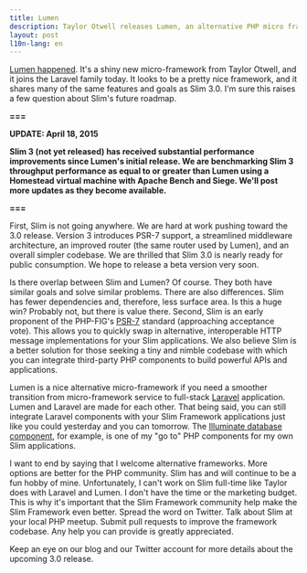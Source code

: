 ```yaml
---
title: Lumen
description: Taylor Otwell releases Lumen, an alternative PHP micro framework
layout: post
l10n-lang: en
---
```


[Lumen happened](http://lumen.laravel.com/).  It's a shiny new micro-framework from Taylor Otwell, and it joins the Laravel family today. It looks to be a pretty nice framework, and it shares many of the same features and goals as Slim 3.0. I'm sure this raises a few question about Slim's future roadmap.

**===**

**UPDATE: April 18, 2015**

**Slim 3 (not yet released) has received substantial performance improvements since Lumen's initial release. We are benchmarking Slim 3 throughput performance as equal to or greater than Lumen using a Homestead virtual machine with Apache Bench and Siege. We'll post more updates as they become available.**

**===**

First, Slim is not going anywhere. We are hard at work pushing toward the 3.0 release. Version 3 introduces PSR-7 support, a streamlined middleware architecture, an improved router (the same router used by Lumen), and an overall simpler codebase. We are thrilled that Slim 3.0 is nearly ready for public consumption. We hope to release a beta version very soon.

Is there overlap between Slim and Lumen? Of course. They both have similar goals and solve similar problems. There are also differences. Slim has fewer dependencies and, therefore, less surface area. Is this a huge win? Probably not, but there is value there. Second, Slim is an early proponent of the PHP-FIG's [PSR-7](https://github.com/php-fig/fig-standards/blob/master/proposed/http-message.md) standard (approaching acceptance vote). This allows you to quickly swap in alternative, interoperable HTTP message implementations for your Slim applications. We also believe Slim is a better solution for those seeking a tiny and nimble codebase with which you can integrate third-party PHP components to build powerful APIs and applications.

Lumen is a nice alternative micro-framework if you need a smoother transition from micro-framework service to full-stack [Laravel](http://laravel.com/) application. Lumen and Laravel are made for each other. That being said, you can still integrate Laravel components with your Slim Framework applications just like you could yesterday and you can tomorrow. The [Illuminate database component](https://github.com/illuminate/database), for example, is one of my "go to" PHP components for my own Slim applications.

I want to end by saying that I welcome alternative frameworks. More options are better for the PHP community. Slim has and will continue to be a fun hobby of mine. Unfortunately, I can't work on Slim full-time like Taylor does with Laravel and Lumen. I don't have the time or the marketing budget. This is why it's important that the Slim Framework community help make the Slim Framework even better. Spread the word on Twitter. Talk about Slim at your local PHP meetup. Submit pull requests to improve the framework codebase. Any help you can provide is greatly appreciated.

Keep an eye on our blog and our Twitter account for more details about the upcoming 3.0 release.
